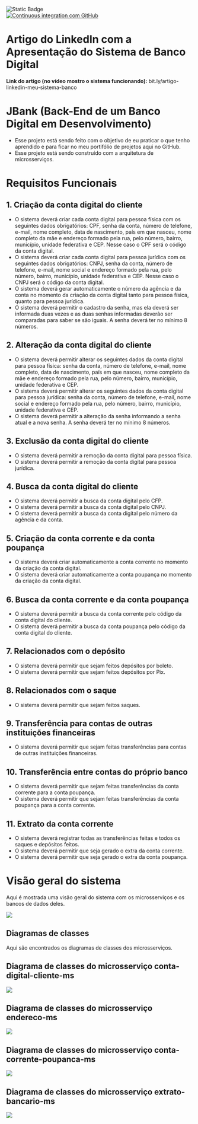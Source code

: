 ![Static Badge](https://img.shields.io/badge/java-21)  
[![Continuous integration com GitHub](https://github.com/joseeliomar/banco-digital/actions/workflows/docker-publish.yml/badge.svg)](https://github.com/joseeliomar/banco-digital/actions/workflows/docker-publish.yml)

# Artigo do LinkedIn com a Apresentação do Sistema de Banco Digital

**Link do artigo (no vídeo mostro o sistema funcionando):** bit.ly/artigo-linkedin-meu-sistema-banco

# JBank (Back-End de um Banco Digital em Desenvolvimento)

- Esse projeto está sendo feito com o objetivo de eu praticar o que tenho aprendido e para ficar no meu portifólio de projetos aqui no GitHub.
- Esse projeto está sendo construído com a arquitetura de microsserviços.

# Requisitos Funcionais

## 1. Criação da conta digital do cliente
- O sistema deverá criar cada conta digital para pessoa física com os seguintes dados obrigatórios: CPF, senha da conta, número de telefone, e-mail, nome completo, data de nascimento, país em que nasceu, nome completo da mãe e endereço formado pela rua, pelo número, bairro, município, unidade federativa e CEP. Nesse caso o CPF será o código da conta digital.
- O sistema deverá criar cada conta digital para pessoa jurídica com os seguintes dados obrigatórios: CNPJ, senha da conta, número de telefone, e-mail, nome social e endereço formado pela rua, pelo número, bairro, município, unidade federativa e CEP. Nesse caso o CNPJ será o código da conta digital.
- O sistema deverá gerar automaticamente o número da agência e da conta no momento da criação da conta digital tanto para pessoa física, quanto para pessoa jurídica.
- O sistema deverá permitir o cadastro da senha, mas ela deverá ser informada duas vezes e as duas senhas informadas deverão ser comparadas para saber se são iguais. A senha deverá ter no mínimo 8 números.

## 2. Alteração da conta digital do cliente

- O sistema deverá permitir alterar os seguintes dados da conta digital para pessoa física: senha da conta, número de telefone, e-mail, nome completo, data de nascimento, país em que nasceu, nome completo da mãe e endereço formado pela rua, pelo número, bairro, município, unidade federativa e CEP.
- O sistema deverá permitir alterar os seguintes dados da conta digital para pessoa jurídica: senha da conta, número de telefone, e-mail, nome social e endereço formado pela rua, pelo número, bairro, município, unidade federativa e CEP.
- O sistema deverá permitir a alteração da senha informando a senha atual e a nova senha. A senha deverá ter no mínimo 8 números.
  
## 3. Exclusão da conta digital do cliente
- O sistema deverá permitir a remoção da conta digital para pessoa física.
- O sistema deverá permitir a remoção da conta digital para pessoa jurídica.

## 4. Busca da conta digital do cliente
- O sistema deverá permitir a busca da conta digital pelo CFP.
- O sistema deverá permitir a busca da conta digital pelo CNPJ.
- O sistema deverá permitir a busca da conta digital pelo número da agência e da conta.
  
## 5. Criação da conta corrente e da conta poupança
- O sistema deverá criar automaticamente a conta corrente no momento da criação da conta digital.
- O sistema deverá criar automaticamente a conta poupança no momento da criação da conta digital.
  
## 6. Busca da conta corrente e da conta poupança
- O sistema deverá permitir a busca da conta corrente pelo código da conta digital do cliente.
- O sistema deverá permitir a busca da conta poupança pelo código da conta digital do cliente.
  
## 7. Relacionados com o depósito
- O sistema deverá permitir que sejam feitos depósitos por boleto.
- O sistema deverá permitir que sejam feitos depósitos por Pix.
  
## 8. Relacionados com o saque
- O sistema deverá permitir que sejam feitos saques.
  
## 9. Transferência para contas de outras instituições financeiras
- O sistema deverá permitir que sejam feitas transferências para contas de outras instituições financeiras.
  
## 10. Transferência entre contas do próprio banco
- O sistema deverá permitir que sejam feitas transferências da conta corrente para a conta poupança.
- O sistema deverá permitir que sejam feitas transferências da conta poupança para a conta corrente.
  
## 11. Extrato da conta corrente
- O sistema deverá registrar todas as transferências feitas e todos os saques e depósitos feitos.
- O sistema deverá permitir que seja gerado o extra da conta corrente.
- O sistema deverá permitir que seja gerado o extra da conta poupança.

# Visão geral do sistema
Aqui é mostrada uma visão geral do sistema com os microsserviços e os bancos de dados deles.

<img src="/imagens-para-o-readme/Visão geral do sistema.png">

## Diagramas de classes

Aqui são encontrados os diagramas de classes dos microsserviços.

## Diagrama de classes do microsserviço conta-digital-cliente-ms

<img src="/imagens-para-o-readme/Diagrama de classes do microsserviço conta-digital-cliente-ms.png">

## Diagrama de classes do microsserviço endereco-ms

<img src="/imagens-para-o-readme/Diagrama de classes do microsserviço endereco-ms.png">

## Diagrama de classes do microsserviço conta-corrente-poupanca-ms

<img src="/imagens-para-o-readme/Diagrama de classes do microsserviço conta-corrente-poupanca-ms.png">

## Diagrama de classes do microsserviço extrato-bancario-ms

<img src="/imagens-para-o-readme/Diagrama de classes do microsserviço extrato-bancario-ms.png">

